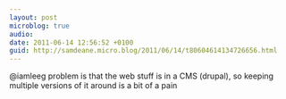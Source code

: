 ```yaml
---
layout: post
microblog: true
audio: 
date: 2011-06-14 12:56:52 +0100
guid: http://samdeane.micro.blog/2011/06/14/t80604614134726656.html
---
```

@iamleeg problem is that the web stuff is in a CMS (drupal), so keeping multiple versions of it around is a bit of a pain
